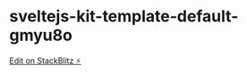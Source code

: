 # sveltejs-kit-template-default-gmyu8o

[Edit on StackBlitz ⚡️](https://stackblitz.com/edit/sveltejs-kit-template-default-gmyu8o)